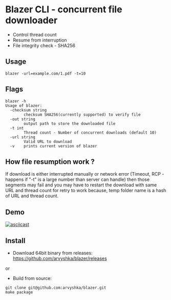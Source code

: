 # Blazer CLI - concurrent file downloader

- Control thread count
- Resume from interruption
- File integrity check - SHA256

## Usage
``` blazer -url=example.com/1.pdf -t=10  ```

## Flags 
```
blazer -h
Usage of blazer:
  -checksum string
    	checksum SHA256(currently supported) to verify file
  -out string
    	output path to store the downloaded file
  -t int
    	Thread count - Number of concurrent downloads (default 10)
  -url string
    	Valid URL to download
  -v	prints current version of blazer

```

## How file resumption work ?
If download is either interrupted manually or network error (Timeout, RCP - happens if "-t" is a large number than server can handle) then those segments may fail and you may have to restart the download with same URL and thread count for retry to work because, temp folder name is a hash of URL and thread count. 

## Demo
[![asciicast](https://asciinema.org/a/DInboSaUY2Ik9JIOcY4vZHRY9.svg)](https://asciinema.org/a/DInboSaUY2Ik9JIOcY4vZHRY9)

## Install

- Download 64bit binary from releases: https://github.com/arvyshka/blazer/releases

or

- Build from source: 

```
git clone git@github.com:arvyshka/blazer.git
make package
```
